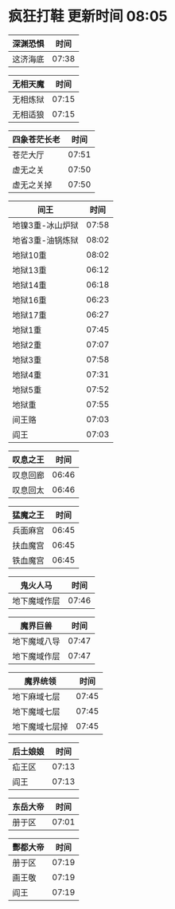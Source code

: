 # 疯狂打鞋 更新时间 08:05

| 深渊恐惧   | 时间    |
|--------|-------|
| 这济海底 | 07:38 |

| 无相天魔   | 时间    |
|--------|-------|
| 无相炼狱 | 07:15 |
| 无相适狼 | 07:15 |

| 四象苍茫长老   | 时间    |
|--------|-------|
| 苍茫大厅 | 07:51 |
| 虚无之关 | 07:50 |
| 虚无之关掉 | 07:50 |

| 间王   | 时间    |
|--------|-------|
| 地镍3重-冰山炉狱 | 07:58 |
| 地省3重-油锅炼狱 | 08:02 |
| 地狱10重 | 08:02 |
| 地狱13重 | 06:12 |
| 地狱14重 | 06:18 |
| 地狱16重 | 06:23 |
| 地狱17重 | 06:27 |
| 地狱1重 | 07:45 |
| 地狱2重 | 07:07 |
| 地狱3重 | 07:58 |
| 地狱4重 | 07:31 |
| 地狱5重 | 07:52 |
| 地狱重 | 07:55 |
| 间王赂 | 07:03 |
| 阎王 | 07:03 |

| 叹息之王   | 时间    |
|--------|-------|
| 叹息回廊 | 06:46 |
| 叹息回太 | 06:46 |

| 猛魔之王   | 时间    |
|--------|-------|
| 兵面麻宫 | 06:45 |
| 扶血魔宫 | 06:45 |
| 铁血魔宫 | 06:45 |

| 鬼火人马   | 时间    |
|--------|-------|
| 地下魔域作层 | 07:46 |

| 魔界巨兽   | 时间    |
|--------|-------|
| 地下魔域八导 | 07:47 |
| 地下魔域作层 | 07:47 |

| 魔界统领   | 时间    |
|--------|-------|
| 地下麻域七层 | 07:45 |
| 地下魔域七层 | 07:45 |
| 地下魔域七层掉 | 07:45 |

| 后土娘娘   | 时间    |
|--------|-------|
| 疝王区 | 07:13 |
| 阎王 | 07:13 |

| 东岳大帝   | 时间    |
|--------|-------|
| 册于区 | 07:01 |

| 酆都大帝   | 时间    |
|--------|-------|
| 册于区 | 07:19 |
| 画王敬 | 07:19 |
| 阎王 | 07:19 |